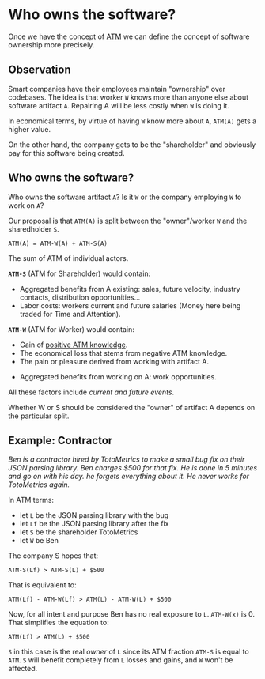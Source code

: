 # Who owns the software?

Once we have the concept of [ATM](#Attention-Time-Money-(ATM)) we can define the concept of software ownership more precisely.

## Observation

Smart companies have their employees maintain "ownership" over codebases. The idea is that worker `W` knows more than anyone else about software artifact `A`. Repairing A will be less costly when `W` is doing it.

In economical terms, by virtue of having `W` know more about `A`, `ATM(A)` gets a higher value. 

On the other hand, the company gets to be the "shareholder" and obviously pay for this software being created.


## Who owns the software?

Who owns the software artifact `A`? Is it `W` or the company employing `W` to work on `A`?  

Our proposal is that `ATM(A)` is split between the "owner"/worker `W` and the sharedholder `S`.

    ATM(A) = ATM-W(A) + ATM-S(A)

The sum of ATM of individual actors.

**`ATM-S`** (ATM for Shareholder) would contain:
- Aggregated benefits from A existing: sales, future velocity, industry contacts, distribution opportunities...
- Labor costs: workers current and future salaries (Money here being traded for Time and Attention).

**`ATM-W`** (ATM for Worker) would contain:  
  * Gain of [positive ATM knowledge](#Thoughts-should-pay-for-themselves).
  * The economical loss that stems from negative ATM knowledge.
  * The pain or pleasure derived from working with artifact A.
- Aggregated benefits from working on A: work opportunities.

All these factors include _current and future events_.

Whether W or S should be considered the "owner" of artifact A depends on the particular split. 

## Example: Contractor

_Ben is a contractor hired by TotoMetrics to make a small bug fix on their JSON parsing library. Ben charges $500 for that fix. He is done in 5 minutes and go on with his day. he forgets everything about it. He never works for TotoMetrics again._

In ATM terms: 
- let `L` be the JSON parsing library with the bug
- let `Lf` be the JSON parsing library after the fix
- let `S` be the shareholder TotoMetrics 
- let `W` be Ben

The company S hopes that:

    ATM-S(Lf) > ATM-S(L) + $500

That is equivalent to:

    ATM(Lf) - ATM-W(Lf) > ATM(L) - ATM-W(L) + $500

Now, for all intent and purpose Ben has no real exposure to `L`. `ATM-W(x)` is 0. That simplifies the equation to:

    ATM(Lf) > ATM(L) + $500

`S` in this case is the real _owner_ of `L` since its ATM fraction `ATM-S` is equal to `ATM`. `S` will benefit completely from `L` losses and gains, and `W` won't be affected.


